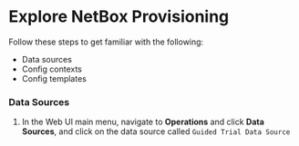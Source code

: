 # Explore NetBox Provisioning

Follow these steps to get familiar with the following: 
- Data sources
- Config contexts
- Config templates

### Data Sources   
1. In the Web UI main menu, navigate to **Operations** and click **Data Sources**, and click on the data source called `Guided Trial Data Source`